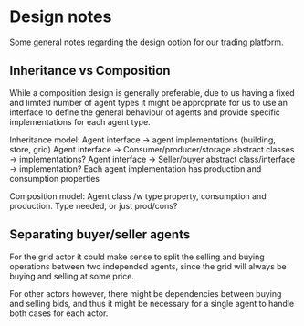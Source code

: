 # Design notes
Some general notes regarding the design option for our trading platform.
## Inheritance vs Composition
While a composition design is generally preferable, due to us having a fixed and limited number of agent types it might be appropriate for us to use an interface to define the general behaviour of agents and provide specific implementations for each agent type.

Inheritance model:
Agent interface -> agent implementations (building, store, grid)
Agent interface -> Consumer/producer/storage abstract classes -> implementations?
Agent interface -> Seller/buyer abstract class/interface -> implementation?
Each agent implementation has production and consumption properties

Composition model:
Agent class /w type property, consumption and production.
Type needed, or just prod/cons?

## Separating buyer/seller agents
For the grid actor it could make sense to split the selling and buying operations between two independed agents, since the grid will always be buying and selling at some price.

For other actors however, there might be dependencies between buying and selling bids, and thus it might be necessary for a single agent to handle both cases for each actor.
